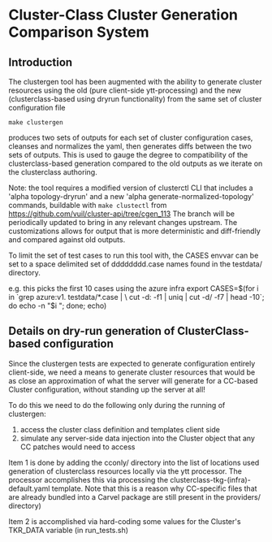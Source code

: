 # Cluster-Class Cluster Generation Comparison System

## Introduction

The clustergen tool has been augmented with the ability to generate cluster
resources using the old (pure client-side ytt-processing) and the new
(clusterclass-based using dryrun functionality) from the same set of cluster
configuration file

```text
make clustergen
```

produces two sets of outputs for each set of cluster configuration cases,
cleanses and normalizes the yaml, then generates diffs between the two sets of
outputs. This is used to gauge the degree to compatibility of the
clusterclass-based generation compared to the old outputs as we iterate on the
clusterclass authoring.

Note: the tool requires a modified version of clusterctl CLI that includes
a 'alpha topology-dryrun' and a new 'alpha generate-normalized-topology'
commands, buildable with `make clustectl` from
<https://github.com/vuil/cluster-api/tree/cgen_113>
The branch will be periodically updated to bring in any relevant changes
upstream. The customizations allows for output that is more deterministic and
diff-friendly and compared against old outputs.

To limit the set of test cases to run this tool with, the CASES envvar can be
set to a space delimited set of dddddddd.case names found in the testdata/
directory.

e.g. this picks the first 10 cases using the azure infra
export CASES=$(for i in `grep azure:v1. testdata/*.case | \
    cut -d: -f1 | uniq | cut -d/ -f7 | head -10`; do echo -n "$i "; done; echo)


## Details on dry-run generation of ClusterClass-based configuration

Since the clustergen tests are expected to generate configuration entirely
client-side, we need a means to generate cluster resources that would be as
close an approximation of what the server will generate for a CC-based Cluster
configuration, without standing up the server at all!

To do this we need to do the following only during the running of clustergen:

1. access the cluster class definition and templates client side
2. simulate any server-side data injection into the Cluster object that any
   CC patches would need to access

Item 1 is done by adding the cconly/ directory into the list of locations used
generation of clusterclass resources locally via the ytt processor. The
processor accomplishes this via processing the clusterclass-tkg-(infra)-default.yaml
template.  Note that this is a reason why CC-specific files that are already
bundled into a Carvel package are still present in the providers/ directory)

Item 2 is accomplished via hard-coding some values for the Cluster's TKR_DATA
variable (in run_tests.sh)
